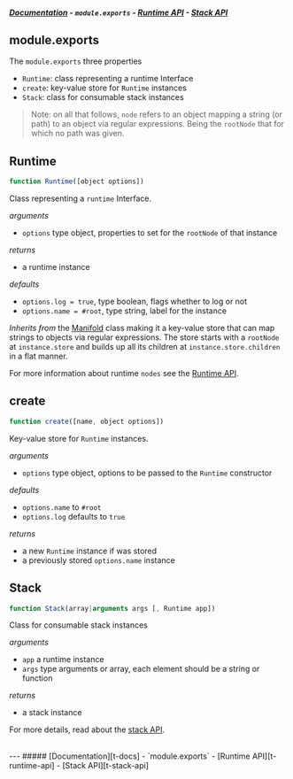 ##### [Documentation][t-docs] - `module.exports` - [Runtime API][t-runtime-api] - [Stack API][t-stack-api]

## module.exports

The `module.exports` three properties

- `Runtime`: class representing a runtime Interface
- `create`: key-value store for `Runtime` instances
- `Stack`: class for consumable stack instances

> Note: on all that follows, `node` refers to an object mapping a string (or path) to an object via regular expressions. Being the `rootNode` that for which no path was given.

## Runtime

```js
function Runtime([object options])
```

Class representing a `runtime` Interface.

_arguments_
 - `options` type object, properties to set for the `rootNode` of that instance

_returns_
 - a runtime instance

_defaults_
- `options.log = true`, type boolean, flags whether to log or not
- `options.name = #root`, type string, label for the instance

_Inherits from_ the [Manifold][x-manifold] class making it a key-value store that can map strings to objects via regular expressions. The store starts with a `rootNode` at `instance.store` and builds up all its children at `instance.store.children` in a flat manner.

For more information about runtime `nodes` see the [Runtime API](./runtime.md).

## create

```js
function create([name, object options])
```

Key-value store for `Runtime` instances.

_arguments_
- `options` type object, options to be passed to the `Runtime` constructor

_defaults_
 - `options.name` to `#root`
 - `options.log` defaults to `true`

_returns_
 - a new `Runtime` instance if was stored
 - a previously stored `options.name` instance

## Stack
```js
function Stack(array|arguments args [, Runtime app])
```
Class for consumable stack instances

_arguments_
- `app` a runtime instance
- `args` type arguments or array, each element should be a string or function

_returns_
- a stack instance

For more details, read about the [stack API][t-stack-api].

<br>
---
##### [Documentation][t-docs] - `module.exports` - [Runtime API][t-runtime-api] - [Stack API][t-stack-api]

<!--
  x-: is for just a link
  t-: is for doc's toc
-->

[t-docs]: ./readme.md
[t-module]: ./module.md
[t-stack-api]: ./stack-api.md
[t-runtime-api]: ./runtime-api.md

[x-manifold]: http://github.com/stringparser/manifold
[x-runtime-set]: http://github.com/stringparser/manifold
[x-runtime-get]: http://github.com/stringparser/manifold#manifoldgetpath-options-mod
[x-runtime-parse]: http://github.com/stringparser/manifold#manifoldparseprop-parser
